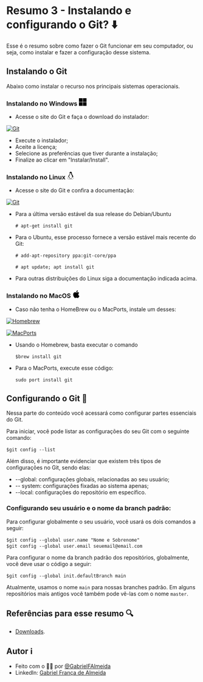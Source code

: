 # Resumo 3 - Instalando e configurando o Git? ⬇️

Esse é o resumo sobre como fazer o Git funcionar em seu computador, ou seja, como instalar e fazer a configuração desse sistema.

## Instalando o Git 

Abaixo como instalar o recurso nos principais sistemas operacionais.

### Instalando no Windows <img alt="GitHub" src="./../assets/imagens/windows.png" width="20" height="20">

- Acesse o site do Git e faça o download do instalador:

[![Git](https://img.shields.io/badge/Download-81599F?style=for-the-badge&logo=git&logoColor=%23D9ECFF&logoSize=auto&label=Git&labelColor=81599F&color=3CD4D9)](https://git-scm.com/downloads/win)

- Execute o instalador;
- Aceite a licença;
- Selecione as preferências que tiver durante a instalação;
- Finalize ao clicar em "Instalar/Install".

### Instalando no Linux <img alt="GitHub" src="./../assets/imagens/linux.png" width="20" height="20">

- Acesse o site do Git e confira a documentação:

[![Git](https://img.shields.io/badge/Documentação-81599F?style=for-the-badge&logo=git&logoColor=%23D9ECFF&logoSize=auto&label=Git&labelColor=81599F&color=3CD4D9)](https://git-scm.com/downloads/linux)

- Para a última versão estável da sua release do Debian/Ubuntu

    ```
    # apt-get install git
    ```

- Para o Ubuntu, esse processo fornece a versão estável mais recente do Git:
    ```
    # add-apt-repository ppa:git-core/ppa
    ```

    ```
    # apt update; apt install git
    ```

- Para outras distribuições do Linux siga a documentação indicada acima.

### Instalando no MacOS <img alt="GitHub" src="./../assets/imagens/apple.png" width="20" height="20">

- Caso não tenha o HomeBrew ou o MacPorts, instale um desses:

[![Homebrew](https://img.shields.io/badge/Download-81599F?style=for-the-badge&logo=homebrew&logoColor=%23D9ECFF&logoSize=auto&label=Homebrew&labelColor=81599F&color=3CD4D9
)](https://brew.sh/)


[![MacPorts](https://img.shields.io/badge/Download-81599F?style=for-the-badge&logoColor=%23D9ECFF&logoSize=auto&label=MacPorts&labelColor=81599F&color=3CD4D9)](https://www.macports.org/install.php)

- Usando o Homebrew, basta executar o comando

    ```
    $brew install git
    ```

- Para o MacPorts, execute esse código:

    ```
    sudo port install git
    ```

## Configurando o Git 🔑

Nessa parte do conteúdo você acessará como configurar partes essenciais do Git.

Para iniciar, você pode listar as configurações do seu Git com o seguinte comando:

    $git config --list

Além disso, é importante evidenciar que existem três tipos de configurações no Git, sendo elas:
- --global: configurações globais, relacionadas ao seu usuário;
- -- system: configurações fixadas ao sistema apenas;
- --local: configurações do repositório em específico.

### Configurando seu usuário e o nome da branch padrão:

Para configurar globalmente o seu usuário, você usará os dois comandos a seguir:

    $git config --global user.name "Nome e Sobrenome"
    $git config --global user.email seuemail@email.com

Para configurar o nome da branch padrão dos repositórios, globalmente, você deve usar o código a seguir:

    $git config --global init.defaultBranch main

Atualmente, usamos o nome ```main``` para nossas branches padrão. Em alguns repositórios mais antigos você também pode vê-las com o nome ```master```.

## Referências para esse resumo 🔍

- [Downloads](https://git-scm.com/downloads).

## Autor ℹ️

- Feito com o 🫶🏻 por [@GabrielFAlmeida](https://github.com/GabrielFAlmeida)
- LinkedIn: [Gabriel França de Almeida](https://www.linkedin.com/in/gabriel-frnca/)

